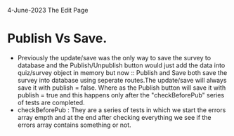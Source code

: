 
 4-June-2023 The Edit Page

 # Publish Vs Save.
 - Previously the update/save was the only way to save the survey to database and the Publish/Unpublish button would just add the data into quiz/survey object in memory but now :: Publish and Save both save the survey into database using seperate routes.The update/save will always save it with publish = false. Where as the Publish button will save it with publish = true and this happens only after the "checkBeforePub" series of tests are completed.
 - checkBeforePub : They are a series of tests in which we start the errors array empth and at the end after checking everything we see if the errors array contains something or not.
 